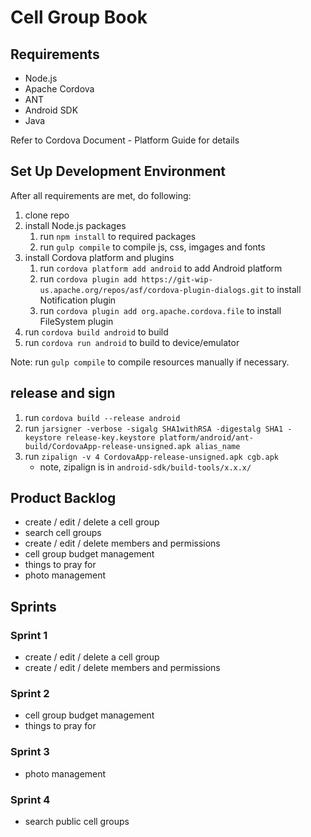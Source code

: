 Cell Group Book
=========

## Requirements
- Node.js
- Apache Cordova
- ANT
- Android SDK
- Java

Refer to Cordova Document - Platform Guide for details

## Set Up Development Environment
After all requirements are met, do following:

1. clone repo
2. install Node.js packages
    1. run `npm install` to required packages
    2. run `gulp compile` to compile js, css, imgages and fonts
3. install Cordova platform and plugins
    1. run `cordova platform add android` to add Android platform
    2. run `cordova plugin add https://git-wip-us.apache.org/repos/asf/cordova-plugin-dialogs.git` to install Notification plugin
    3. run `cordova plugin add org.apache.cordova.file` to install FileSystem plugin
4. run `cordova build android` to build
5. run `cordova run android` to build to device/emulator

Note: run `gulp compile` to compile resources manually if necessary.

## release and sign

1. run `cordova build --release android`
2. run `jarsigner -verbose -sigalg SHA1withRSA -digestalg SHA1 -keystore release-key.keystore platform/android/ant-build/CordovaApp-release-unsigned.apk alias_name`
3. run `zipalign -v 4 CordovaApp-release-unsigned.apk cgb.apk`
    - note, zipalign is in `android-sdk/build-tools/x.x.x/`

## Product Backlog

- create / edit / delete a cell group
- search cell groups
- create / edit / delete members and permissions
- cell group budget management
- things to pray for
- photo management

## Sprints

### Sprint 1
- create / edit / delete a cell group
- create / edit / delete members and permissions

### Sprint 2
- cell group budget management
- things to pray for

### Sprint 3
- photo management

### Sprint 4
- search public cell groups